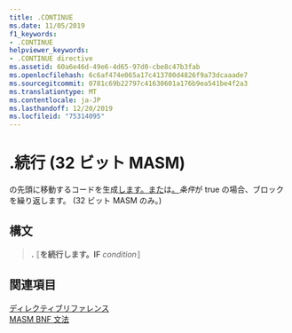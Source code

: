 ```yaml
---
title: .CONTINUE
ms.date: 11/05/2019
f1_keywords:
- .CONTINUE
helpviewer_keywords:
- .CONTINUE directive
ms.assetid: 60a6e46d-49e6-4d65-97d0-cbe8c47b3fab
ms.openlocfilehash: 6c6af474e065a17c413700d4826f9a73dcaaade7
ms.sourcegitcommit: 0781c69b22797c41630601a176b9ea541be4f2a3
ms.translationtype: MT
ms.contentlocale: ja-JP
ms.lasthandoff: 12/20/2019
ms.locfileid: "75314095"
---
```

# <a name="continue-32-bit-masm"></a>.続行 (32 ビット MASM)

の先頭に移動するコードを生成[します。また](dot-while.md)は[。](dot-repeat.md)*条件*が true の場合、ブロックを繰り返します。 (32 ビット MASM のみ。)

## <a name="syntax"></a>構文

> **.** ⟦**を続行します。IF** *condition*⟧

## <a name="see-also"></a>関連項目

[ディレクティブリファレンス](directives-reference.md)\
[MASM BNF 文法](masm-bnf-grammar.md)
